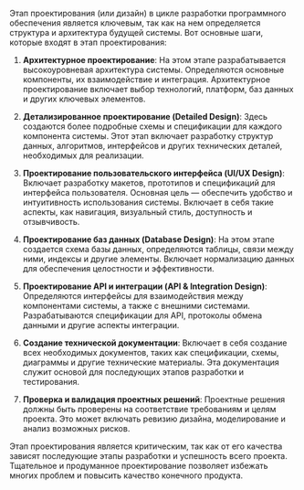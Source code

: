Этап проектирования (или дизайн) в цикле разработки программного обеспечения является ключевым, так как на нем определяется структура и архитектура будущей системы. Вот основные шаги, которые входят в этап проектирования:

1. **Архитектурное проектирование**: На этом этапе разрабатывается высокоуровневая архитектура системы. Определяются основные компоненты, их взаимодействие и интеграция. Архитектурное проектирование включает выбор технологий, платформ, баз данных и других ключевых элементов.

2. **Детализированное проектирование (Detailed Design)**: Здесь создаются более подробные схемы и спецификации для каждого компонента системы. Этот этап включает разработку структур данных, алгоритмов, интерфейсов и других технических деталей, необходимых для реализации.

3. **Проектирование пользовательского интерфейса (UI/UX Design)**: Включает разработку макетов, прототипов и спецификаций для интерфейса пользователя. Основная цель — обеспечить удобство и интуитивность использования системы. Включает в себя такие аспекты, как навигация, визуальный стиль, доступность и отзывчивость.

4. **Проектирование баз данных (Database Design)**: На этом этапе создается схема базы данных, определяются таблицы, связи между ними, индексы и другие элементы. Включает нормализацию данных для обеспечения целостности и эффективности.

5. **Проектирование API и интеграции (API & Integration Design)**: Определяются интерфейсы для взаимодействия между компонентами системы, а также с внешними системами. Разрабатываются спецификации для API, протоколы обмена данными и другие аспекты интеграции.

6. **Создание технической документации**: Включает в себя создание всех необходимых документов, таких как спецификации, схемы, диаграммы и другие технические материалы. Эта документация служит основой для последующих этапов разработки и тестирования.

7. **Проверка и валидация проектных решений**: Проектные решения должны быть проверены на соответствие требованиям и целям проекта. Это может включать ревизию дизайна, моделирование и анализ возможных рисков.

Этап проектирования является критическим, так как от его качества зависят последующие этапы разработки и успешность всего проекта. Тщательное и продуманное проектирование позволяет избежать многих проблем и повысить качество конечного продукта.